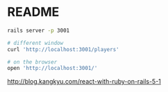# README

```sh
rails server -p 3001

# different window
curl 'http://localhost:3001/players'

# on the browser
open 'http://localhost:3001/'
```

http://blog.kangkyu.com/react-with-ruby-on-rails-5-1
